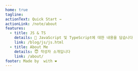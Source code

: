 ```yaml
---
home: true
tagline:
actionText: Quick Start →
actionLink: /note/about
features:
  - title: JS & TS
    details: 📕 JavaScript 및 TypeScript에 대한 내용을 담습니다
    link: /blog/js/js.html
  - title: About Me
    details: 😇 작성자 소개입니다
    link: /about/
footer: Made by  with ❤️
---
```

